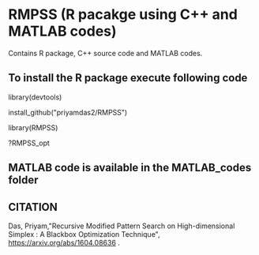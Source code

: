 # RMPSS (R pacakge using C++ and MATLAB codes)

Contains R package, C++ source code and MATLAB codes.

## To install the R package execute following code
library(devtools) 

install_github("priyamdas2/RMPSS")

library(RMPSS)

?RMPSS_opt

## MATLAB code is available in the MATLAB_codes folder

## CITATION

Das, Priyam,"Recursive Modified Pattern Search on High-dimensional Simplex : A  Blackbox Optimization Technique", https://arxiv.org/abs/1604.08636 .
